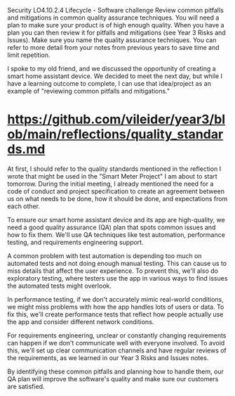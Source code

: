Security
LO4.10.2.4
Lifecycle - Software challenge
Review common pitfalls and mitigations in common quality assurance techniques.
You will need a plan to make sure your product is of high enough quality.  When you have a plan you can then review it for pitfalls and mitigations (see Year 3 Risks and Issues).  Make sure you name the quality assurance techniques.  You can refer to more detail from your notes from previous years to save time and limit repetition.



I spoke to my old friend, and we discussed the opportunity of creating a smart home assistant device. We decided to meet the next day, but while I have a learning outcome to complete, I can use that idea/project as an example of "reviewing common pitfalls and mitigations."

# https://github.com/vileider/year3/blob/main/reflections/quality_standards.md
At first, I should refer to the quality standards mentioned in the reflection I wrote that might be used in the "Smart Meter Project" I am about to start tomorrow. During the initial meeting, I already mentioned the need for a code of conduct and project specification to create an agreement between us on what needs to be done, how it should be done, and expectations from each other.

To ensure our smart home assistant device and its app are high-quality, we need a good quality assurance (QA) plan that spots common issues and how to fix them. We'll use QA techniques like test automation, performance testing, and requirements engineering support.

A common problem with test automation is depending too much on automated tests and not doing enough manual testing. This can cause us to miss details that affect the user experience. To prevent this, we'll also do exploratory testing, where testers use the app in various ways to find issues the automated tests might overlook.

In performance testing, if we don't accurately mimic real-world conditions, we might miss problems with how the app handles lots of users or data. To fix this, we'll create performance tests that reflect how people actually use the app and consider different network conditions.

For requirements engineering, unclear or constantly changing requirements can happen if we don't communicate well with everyone involved. To avoid this, we'll set up clear communication channels and have regular reviews of the requirements, as we learned in our Year 3 Risks and Issues notes.

By identifying these common pitfalls and planning how to handle them, our QA plan will improve the software's quality and make sure our customers are satisfied.